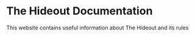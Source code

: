 # The Hideout Documentation
This website contains useful information about The Hideout and its rules
